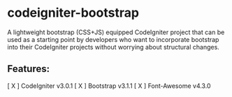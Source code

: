 # codeigniter-bootstrap
A lightweight bootstrap (CSS+JS) equipped CodeIgniter project that can be used as a starting point by developers who want to incorporate bootstrap into their CodeIgniter projects without worrying about structural changes.
## Features:
[ X ] CodeIgniter v3.0.1
[ X ] Bootstrap v3.1.1
[ X ] Font-Awesome v4.3.0
